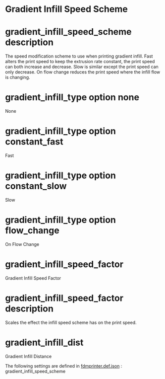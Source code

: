 # Gradient Infill Speed Scheme


# gradient_infill_speed_scheme description
The speed modification scheme to use when printing gradient infill. Fast alters the print speed to keep the extrusion rate constant, the print speed can both increase and decrease. Slow is similar except the print speed can only decrease. On flow change reduces the print speed where the infill flow is changing.


# gradient_infill_type option none
None


# gradient_infill_type option constant_fast
Fast


# gradient_infill_type option constant_slow
Slow


# gradient_infill_type option flow_change
On Flow Change


# gradient_infill_speed_factor
Gradient Infill Speed Factor


# gradient_infill_speed_factor description
Scales the effect the infill speed scheme has on the print speed.


# gradient_infill_dist
Gradient Infill Distance


The following settings are defined in [fdmprinter.def.json](https://github.com/smartavionics/Cura/blob/mb-master/resources/definitions/fdmprinter.def.json) : gradient_infill_speed_scheme

